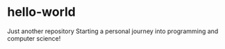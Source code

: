 # hello-world
Just another repository 
Starting a personal journey into programming and computer science!
